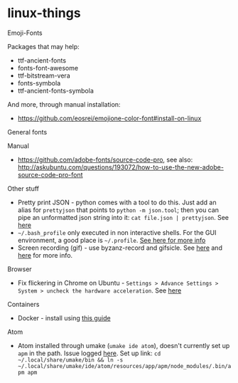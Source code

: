 # linux-things

Emoji-Fonts

Packages that may help:

* ttf-ancient-fonts
* fonts-font-awesome
* ttf-bitstream-vera  
* fonts-symbola 
* ttf-ancient-fonts-symbola

And more, through manual installation:

* https://github.com/eosrei/emojione-color-font#install-on-linux

General fonts

Manual

* https://github.com/adobe-fonts/source-code-pro, see also: http://askubuntu.com/questions/193072/how-to-use-the-new-adobe-source-code-pro-font

Other stuff

* Pretty print JSON - python comes with a tool to do this. Just add an alias for `prettyjson` that points to `python -m json.tool`; then you can pipe an unformatted json string into it: `cat file.json | prettyjson`. See [here](http://stackoverflow.com/questions/352098/how-can-i-pretty-print-json/1920585#1920585)
* `~/.bash_profile` only executed in non interactive shells. For the GUI environment, a good place is `~/.profile`. [See here for more info](http://askubuntu.com/questions/121073/why-bash-profile-is-not-getting-sourced-when-opening-a-terminal)
* Screen recording (gif) - use byzanz-record and gifsicle. See [here](http://askubuntu.com/questions/107726/how-to-create-animated-gif-images-of-a-screencast) and [here](http://tschf.github.io/2015/12/02/screencast-gif-in-ubuntu/) for more info.

Browser

* Fix flickering in Chrome on Ubuntu - `Settings > Advance Settings > System > uncheck the hardware acceleration`. See [here](http://askubuntu.com/questions/766725/annoying-flickering-in-16-04-lts-chrome)

Containers

* Docker - install using [this guide](https://docs.docker.com/engine/installation/linux/ubuntu/)

Atom

* Atom installed through umake (`umake ide atom`), doesn't currently set up `apm` in the path. Issue logged [here](https://github.com/ubuntu/ubuntu-make/issues/411). Set up link: `cd ~/.local/share/umake/bin && ln -s ~/.local/share/umake/ide/atom/resources/app/apm/node_modules/.bin/apm apm`
